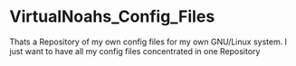 # VirtualNoahs_Config_Files
Thats a Repository of my own config files for my own GNU/Linux system. I just want to have all my config files concentrated in one Repository
